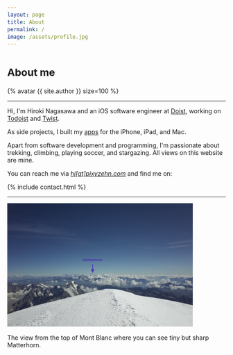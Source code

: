 ```yaml
---
layout: page
title: About
permalink: /
image: /assets/profile.jpg
---
```


<h1><small>About me</small></h1>

{% avatar {{ site.author }} size=100 %}

---

Hi, I'm Hiroki Nagasawa and an iOS software engineer at [Doist](https://doist.com), working on [Todoist](https://todoist.com/home) and [Twist](https://twist.com/home).

As side projects, I built my [apps](/apps) for the iPhone, iPad, and Mac.

Apart from software development and programming, I'm passionate about trekking, climbing, playing soccer, and stargazing. All views on this website are mine.

You can reach me via <a href="{{ site.links.email }}"><em>hi[at]pixyzehn.com</em></a> and find me on:

{% include contact.html %}

---

<img src="../assets/mont-blanc.jpg" class="d-block mx-auto rounded" width="85%">

The view from the top of Mont Blanc where you can see tiny but sharp Matterhorn.
